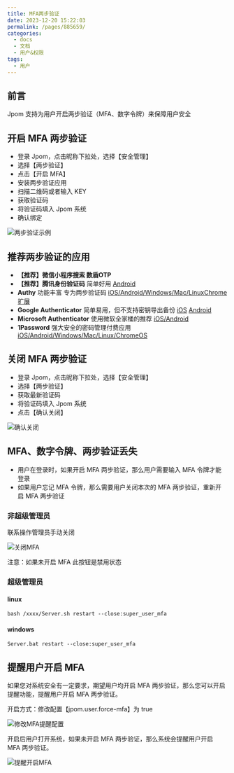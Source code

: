 ```yaml
---
title: MFA两步验证
date: 2023-12-20 15:22:03
permalink: /pages/885659/
categories:
  - docs
  - 文档
  - 用户&权限
tags:
  - 用户
---
```


## 前言

Jpom 支持为用户开启两步验证（MFA、数字令牌）来保障用户安全

## 开启 MFA 两步验证

- 登录 Jpom，点击昵称下拉处，选择【安全管理】
- 选择【两步验证】
- 点击【开启 MFA】
- 安装两步验证应用
- 扫描二维码或者输入 KEY
- 获取验证码
- 将验证码填入 Jpom 系统
- 确认绑定

![两步验证示例](/images/user/99b6a9646a634b0aba02eeb050400d53.png)


## 推荐两步验证的应用

- **【推荐】微信小程序搜索 数盾OTP**
- **【推荐】腾讯身份验证码** 简单好用 [Android](https://a.app.qq.com/o/simple.jsp?pkgname=com.tencent.authenticator)
- **Authy** 功能丰富 专为两步验证码 [iOS/Android/Windows/Mac/Linux](https://authy.com/download/)[Chrome 扩展](https://chrome.google.com/webstore/detail/authy/gaedmjdfmmahhbjefcbgaolhhanlaolb?hl=cn)
- **Google Authenticator** 简单易用，但不支持密钥导出备份 [iOS](https://apps.apple.com/us/app/google-authenticator/id388497605) [Android](https://play.google.com/store/apps/details?id=com.google.android.apps.authenticator2&amp;hl=cn)
- **Microsoft Authenticator** 使用微软全家桶的推荐 [iOS/Android](https://www.microsoft.com/zh-cn/account/authenticator)
- **1Password** 强大安全的密码管理付费应用 [iOS/Android/Windows/Mac/Linux/ChromeOS](https://1password.com/zh-cn/downloads/)


## 关闭 MFA 两步验证

- 登录 Jpom，点击昵称下拉处，选择【安全管理】
- 选择【两步验证】
- 获取最新验证码
- 将验证码填入 Jpom 系统
- 点击【确认关闭】

![确认关闭](/images/user/3f550608dab3409f9d20f3d8884b3c60.png)

## MFA、数字令牌、两步验证丢失

- 用户在登录时，如果开启 MFA 两步验证，那么用户需要输入 MFA 令牌才能登录
- 如果用户忘记 MFA 令牌，那么需要用户关闭本次的 MFA 两步验证，重新开启 MFA 两步验证

### 非超级管理员

联系操作管理员手动关闭

![关闭MFA](/images/user/f6227e31c05c4d10acddf0c0c6b72ded.png)

注意：如果未开启 MFA 此按钮是禁用状态

### 超级管理员

#### linux

```shell
bash /xxxx/Server.sh restart --close:super_user_mfa
```

#### windows

```shell
Server.bat restart --close:super_user_mfa
```

## 提醒用户开启 MFA

如果您对系统安全有一定要求，期望用户均开启 MFA 两步验证，那么您可以开启提醒功能，提醒用户开启 MFA 两步验证。

开启方式：修改配置【jpom.user.force-mfa】为 true

![修改MFA提醒配置](/images/user/4e1cc51bbd8247b992905fa0240eea39.png)


开启后用户打开系统，如果未开启 MFA 两步验证，那么系统会提醒用户开启 MFA 两步验证。

![提醒开启MFA](/images/user/1509a55858254496b46ee4a89b5cbd92.png)
